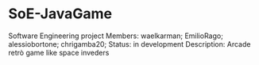 # SoE-JavaGame
Software Engineering project
Members: waelkarman; EmilioRago; alessiobortone; chrigamba20;
Status: in development
Description: Arcade retrò game like space inveders
